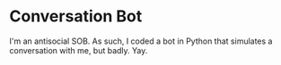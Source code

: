 # Conversation Bot
 I'm an antisocial SOB. As such, I coded a bot in Python that simulates a conversation with me, but badly. Yay.
